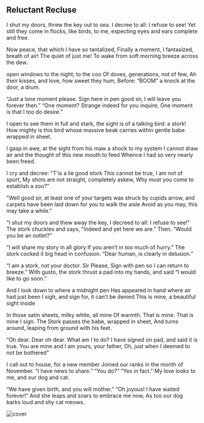 ## Reluctant Recluse

I shut my doors, threw the key out to sea.
I decree to all: I refuse to see!
Yet still they come in flocks, like birds, to me,
expecting eyes and ears complete and free.

Now peace, that which I have so tantalized,
Finally a moment, I fantasized,
breath of air! The quiet of just me! To
wake from soft morning breeze across the dew.

open windows to the night; to the coo
Of doves, generations, not of few,
Ah their kisses, and love, how sweet they hum,
Before: “BOOM” a knock at the door, a drum.

“Just a lone moment please. Sign here in pen
good sir, I will leave you forever then.”
“One moment? Strange indeed for you inquire,
One moment is that I too do desire.”

I open to see them in full and stark,
the sight is of a talking bird: a stork!
How mighty is this bird whose massive beak
carries within gentle babe wrapped in sheet.

I gasp in awe, at the sight from his maw
a shock to my system I cannot draw
air and the thought of this new mouth to feed
Whence I had so very nearly been freed.

I cry and decree: "T'is a lie good stork
This cannot be true, I am not of sport,
My shots are not straight, completely askew,
Why must you come to establish a zoo?"

"Well good sir, at least one of your targets
was struck by cupids arrow, and carpets
have been laid down for you to walk the aisle
Avoid as you may, this may take a while."

"I shut my doors and thew away the key,
I decreed to all: I refuse to see!"
The stork chuckles and says, "Indeed and yet
here we are.” Then. “Would you be an outlet?”

“I will share my story in all glory
If you aren’t in too much of hurry.”
The stork cocked it big head in confusion.
“Dear human, is clearly in delusion.”

“I am a stork, not your doctor. Sir Please,
Sign with pen so I can return to breeze.”
With gusto, the stork thrust a pad into
my hands, and said “I would like to go soon.”

And I look down to where a midnight pen
Has appeared in hand where air had just been
I sigh, and sign for, it can’t be denied
This is mine, a beautiful sight inside

In those satin sheets, milky white, all mine
Of warmth. That is mine. That is mine I sign.
The Stork passes the babe, wrapped in sheet, And
turns around, leaping from ground with his feet.

“Oh dear. Dear oh dear. What am I to do?
I have signed on pad, and said it is true.
You are mine and I am yours, your father,
Oh, just when I deemed to not be bothered”

I call out to house, for a new member
Joined our ranks in the month of November.
“I have news to share.” “You do?” “Yes in fact.”
My love looks to me, and our dog and cat.

“We have given birth, and you will mother.”
“Oh joyous! I have waited forever!”
And she leaps and soars to embrace me now,
As too our dog barks loud and shy cat meows.









![cover](https://workers-ai.eankrenzin.workers.dev/?key=image-1702491389997.png)